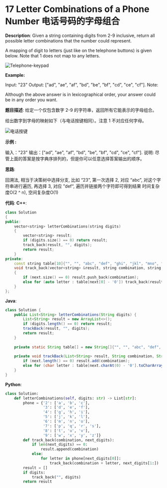 # 17 Letter Combinations of a Phone Number 电话号码的字母组合

__Description__:
Given a string containing digits from 2-9 inclusive, return all possible letter combinations that the number could represent.

A mapping of digit to letters (just like on the telephone buttons) is given below. Note that 1 does not map to any letters.

![Telephone-keypad](https://upload.wikimedia.org/wikipedia/commons/thumb/7/73/Telephone-keypad2.svg/200px-Telephone-keypad2.svg.png)

__Example:__

Input: "23"
Output: ["ad", "ae", "af", "bd", "be", "bf", "cd", "ce", "cf"].
Note:

Although the above answer is in lexicographical order, your answer could be in any order you want.

__题目描述__:
给定一个仅包含数字 2-9 的字符串，返回所有它能表示的字母组合。

给出数字到字母的映射如下（与电话按键相同）。注意 1 不对应任何字母。

![电话按键](https://upload.wikimedia.org/wikipedia/commons/thumb/7/73/Telephone-keypad2.svg/200px-Telephone-keypad2.svg.png)

__示例 :__

输入："23"
输出：["ad", "ae", "af", "bd", "be", "bf", "cd", "ce", "cf"].
说明:
尽管上面的答案是按字典序排列的，但是你可以任意选择答案输出的顺序。

__思路__:

回溯法, 相当于决策树中选择分支, 比如 “23”, 第一次选择 2, 对应 “abc”, 对这个字符串进行遍历, 再选择 3, 对应 ”def“, 遍历并链接两个字符即可得到结果
时间复杂度O(2 ^ n), 空间复杂度O(1)

__代码__:
__C++__:

```C++
class Solution 
{
public:
    vector<string> letterCombinations(string digits) 
    {
        vector<string> result;
        if (digits.size() == 0) return result;
        track_back(result, "", digits);
        return result;
    }
private:
    const string table[10]{"", "", "abc", "def", "ghi", "jkl", "mno", "pqrs", "tuv", "wxyz"};
    void track_back(vector<string> &result, string combination, string next) 
    {
        if (next.size() == 0) result.push_back(combination);
        else for (auto letter : table[next[0] - '0']) track_back(result, combination + letter, next.substr(1));
    }
};
```

__Java__:

```Java
class Solution {
    public List<String> letterCombinations(String digits) {
        List<String> result = new ArrayList<>();
        if (digits.length() == 0) return result;
        trackBack(result, "", digits);
        return result;
    }
    
    private static String table[] = new String[]{"", "", "abc", "def", "ghi", "jkl", "mno", "pqrs", "tuv", "wxyz"};
    
    private void trackBack(List<String> result, String combination, String next) {
        if (next.length() == 0) result.add(combination);
        else for (char letter : table[next.charAt(0) - '0'].toCharArray()) trackBack(result, combination + letter, next.substring(1));
    }
}
```

__Python__:

```Python
class Solution:
    def letterCombinations(self, digits: str) -> List[str]:
        phone = {'2': ['a', 'b', 'c'],
                 '3': ['d', 'e', 'f'],
                 '4': ['g', 'h', 'i'],
                 '5': ['j', 'k', 'l'],
                 '6': ['m', 'n', 'o'],
                 '7': ['p', 'q', 'r', 's'],
                 '8': ['t', 'u', 'v'],
                 '9': ['w', 'x', 'y', 'z']}     
        def track_back(combination, next_digits):
            if len(next_digits) == 0:
                result.append(combination)
            else:
                for letter in phone[next_digits[0]]:
                    track_back(combination + letter, next_digits[1:])          
        result = []
        if digits:
            track_back("", digits)
        return result
```
